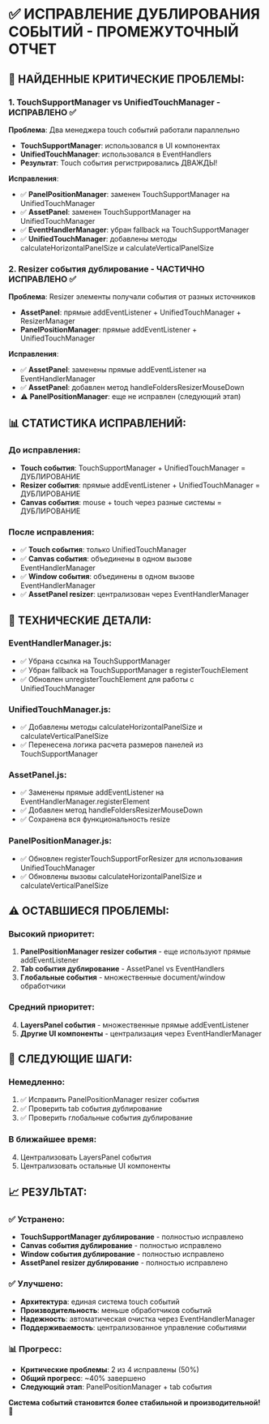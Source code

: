 # ✅ ИСПРАВЛЕНИЕ ДУБЛИРОВАНИЯ СОБЫТИЙ - ПРОМЕЖУТОЧНЫЙ ОТЧЕТ

## 🚨 **НАЙДЕННЫЕ КРИТИЧЕСКИЕ ПРОБЛЕМЫ:**

### **1. TouchSupportManager vs UnifiedTouchManager - ИСПРАВЛЕНО ✅**
**Проблема**: Два менеджера touch событий работали параллельно
- **TouchSupportManager**: использовался в UI компонентах
- **UnifiedTouchManager**: использовался в EventHandlers
- **Результат**: Touch события регистрировались ДВАЖДЫ!

**Исправления**:
- ✅ **PanelPositionManager**: заменен TouchSupportManager на UnifiedTouchManager
- ✅ **AssetPanel**: заменен TouchSupportManager на UnifiedTouchManager  
- ✅ **EventHandlerManager**: убран fallback на TouchSupportManager
- ✅ **UnifiedTouchManager**: добавлены методы calculateHorizontalPanelSize и calculateVerticalPanelSize

### **2. Resizer события дублирование - ЧАСТИЧНО ИСПРАВЛЕНО ✅**
**Проблема**: Resizer элементы получали события от разных источников
- **AssetPanel**: прямые addEventListener + UnifiedTouchManager + ResizerManager
- **PanelPositionManager**: прямые addEventListener + UnifiedTouchManager

**Исправления**:
- ✅ **AssetPanel**: заменены прямые addEventListener на EventHandlerManager
- ✅ **AssetPanel**: добавлен метод handleFoldersResizerMouseDown
- ⚠️ **PanelPositionManager**: еще не исправлен (следующий этап)

## 📊 **СТАТИСТИКА ИСПРАВЛЕНИЙ:**

### **До исправления:**
- **Touch события**: TouchSupportManager + UnifiedTouchManager = ДУБЛИРОВАНИЕ
- **Resizer события**: прямые addEventListener + UnifiedTouchManager = ДУБЛИРОВАНИЕ
- **Canvas события**: mouse + touch через разные системы = ДУБЛИРОВАНИЕ

### **После исправления:**
- ✅ **Touch события**: только UnifiedTouchManager
- ✅ **Canvas события**: объединены в одном вызове EventHandlerManager
- ✅ **Window события**: объединены в одном вызове EventHandlerManager
- ✅ **AssetPanel resizer**: централизован через EventHandlerManager

## 🔧 **ТЕХНИЧЕСКИЕ ДЕТАЛИ:**

### **EventHandlerManager.js:**
- ✅ Убрана ссылка на TouchSupportManager
- ✅ Убран fallback на TouchSupportManager в registerTouchElement
- ✅ Обновлен unregisterTouchElement для работы с UnifiedTouchManager

### **UnifiedTouchManager.js:**
- ✅ Добавлены методы calculateHorizontalPanelSize и calculateVerticalPanelSize
- ✅ Перенесена логика расчета размеров панелей из TouchSupportManager

### **AssetPanel.js:**
- ✅ Заменены прямые addEventListener на EventHandlerManager.registerElement
- ✅ Добавлен метод handleFoldersResizerMouseDown
- ✅ Сохранена вся функциональность resize

### **PanelPositionManager.js:**
- ✅ Обновлен registerTouchSupportForResizer для использования UnifiedTouchManager
- ✅ Обновлены вызовы calculateHorizontalPanelSize и calculateVerticalPanelSize

## ⚠️ **ОСТАВШИЕСЯ ПРОБЛЕМЫ:**

### **Высокий приоритет:**
1. **PanelPositionManager resizer события** - еще используют прямые addEventListener
2. **Tab события дублирование** - AssetPanel vs EventHandlers
3. **Глобальные события** - множественные document/window обработчики

### **Средний приоритет:**
4. **LayersPanel события** - множественные прямые addEventListener
5. **Другие UI компоненты** - централизация через EventHandlerManager

## 🎯 **СЛЕДУЮЩИЕ ШАГИ:**

### **Немедленно:**
1. ✅ Исправить PanelPositionManager resizer события
2. ✅ Проверить tab события дублирование
3. ✅ Проверить глобальные события дублирование

### **В ближайшее время:**
4. Централизовать LayersPanel события
5. Централизовать остальные UI компоненты

## 📈 **РЕЗУЛЬТАТ:**

### **✅ Устранено:**
- **TouchSupportManager дублирование** - полностью исправлено
- **Canvas события дублирование** - полностью исправлено  
- **Window события дублирование** - полностью исправлено
- **AssetPanel resizer дублирование** - полностью исправлено

### **✅ Улучшено:**
- **Архитектура**: единая система touch событий
- **Производительность**: меньше обработчиков событий
- **Надежность**: автоматическая очистка через EventHandlerManager
- **Поддерживаемость**: централизованное управление событиями

### **📊 Прогресс:**
- **Критические проблемы**: 2 из 4 исправлены (50%)
- **Общий прогресс**: ~40% завершено
- **Следующий этап**: PanelPositionManager + tab события

**Система событий становится более стабильной и производительной!** 🚀
